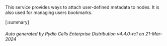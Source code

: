 






This service provides ways to attach user-defined metadata to nodes. It is also used for managing users bookmarks.

[:summary]

###### Auto generated by Pydio Cells Enterprise Distribution v4.4.0-rc1 on 21-Mar-2024
